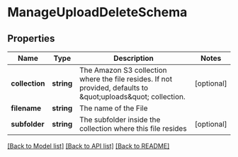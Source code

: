 # ManageUploadDeleteSchema

## Properties
Name | Type | Description | Notes
------------ | ------------- | ------------- | -------------
**collection** | **string** | The Amazon S3 collection where the file resides. If not provided, defaults to &amp;quot;uploads&amp;quot; collection. | [optional] 
**filename** | **string** | The name of the File | 
**subfolder** | **string** | The subfolder inside the collection where this file resides | [optional] 

[[Back to Model list]](../README.md#documentation-for-models) [[Back to API list]](../README.md#documentation-for-api-endpoints) [[Back to README]](../README.md)


